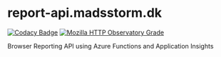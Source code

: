 # report-api.madsstorm.dk

[![Codacy Badge](https://api.codacy.com/project/badge/Grade/a70458af90214e7198f85a06cf507021)](https://app.codacy.com/app/madsstorm/report-api.madsstorm.dk?utm_source=github.com&utm_medium=referral&utm_content=madsstorm/report-api.madsstorm.dk&utm_campaign=Badge_Grade_Settings)
[![Mozilla HTTP Observatory Grade](https://img.shields.io/mozilla-observatory/grade/report-api.madsstorm.dk.svg?style=popout)](https://observatory.mozilla.org/analyze/report-api.madsstorm.dk)

Browser Reporting API using Azure Functions and Application Insights

